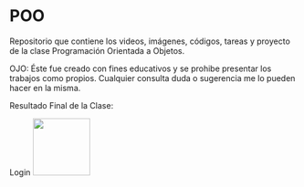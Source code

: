 # POO

Repositorio que contiene los videos, imágenes, códigos, tareas y proyecto de la clase Programación Orientada a Objetos.

OJO: Éste fue creado con fines educativos y se prohibe presentar los trabajos como propios. Cualquier consulta duda o sugerencia me lo pueden hacer en la misma.

Resultado Final de la Clase:

Login
<img src="https://i.imgur.com/sJx6A9R.png" style=" width:100px ; height:100px " />
